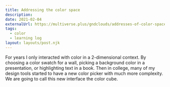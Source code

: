 ```yaml
---
title: Addressing the color space
description:
date: 2021-02-04
externalUrl: https://multiverse.plus/gndclouds/addresses-of-color-space
tags:
  - color
  - learning log
layout: layouts/post.njk
---
```


For years I only interacted with color in a 2-dimensional context. By choosing a color swatch for a wall, picking a background color in a presentation, or highlighting text in a book.<!-- excerpt --> Then in college, many of my design tools started to have a new color picker with much more complexity. We are going to call this new interface the color cube.
